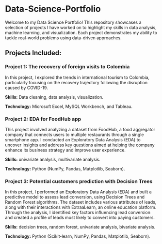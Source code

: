# Data-Science-Portfolio
Welcome to my Data Science Portfolio! This repository showcases a selection of projects I have worked on to highlight my skills in data analysis, machine learning, and visualization. Each project demonstrates my ability to tackle real-world problems using data-driven approaches.

## Projects Included:
### Project 1: The recovery of foreign visits to Colombia

In this project, I explored the trends in international tourism to Colombia, particularly focusing on the recovery trajectory following the disruption caused by COVID-19. 

**Skills:** Data cleaning, data analysis, visualization.

**Technology:** Microsoft Excel, MySQL Workbench, and Tableau.

### Project 2: EDA for FoodHub app

This project involved analyzing a dataset from FoodHub, a food aggregator company that connects users to multiple restaurants through a single smartphone app. I conducted an Exploratory Data Analysis (EDA) to uncover insights and address key questions aimed at helping the company enhance its business strategy and improve user experience.

**Skills:** univariate analysis, multivariate analysis.

**Technology:** Python (NumPy, Pandas, Matplotlib, Seaborn).

### Project 3: Potential customers prediction with Decision Trees

In this project, I performed an Exploratory Data Analysis (EDA) and built a predictive model to assess lead conversion, using Decision Trees and Random Forest algorithms. The dataset includes various attributes of leads, along with their interactions with ExtraaLearn, an online education platform. Through the analysis, I identified key factors influencing lead conversion and created a profile of leads most likely to convert into paying customers.


**Skills:** decision trees, random forest, univariate analysis, bivariate analysis.

**Technology:** Python (Scikit-learn, NumPy, Pandas, Matplotlib, Seaborn).
